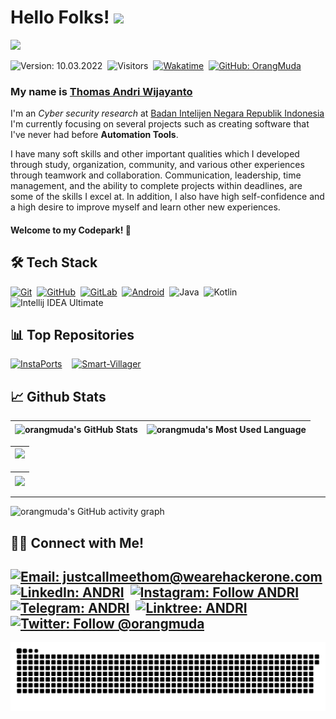 # Hello Folks! [<img src="https://media.giphy.com/media/hvRJCLFzcasrR4ia7z/giphy.gif" width="25px">](https://github.com/orangmuda/)

<img src="https://raw.githubusercontent.com/Asmit2952/Asmit2952/master/src/header_.png?token=ATQS65TR7ETTG5RLJUDIDBLBN34HE">

![Version: 10.03.2022](https://img.shields.io/badge/version-10.03.2022-informational)&nbsp;
![Visitors](https://visitor-badge.glitch.me/badge?page_id=fachridantm)&nbsp;
[![Wakatime](https://wakatime.com/badge/user/86dab614-3d73-414f-ac95-9d23f118db89.svg)](https://wakatime.com/@orangmuda)&nbsp;
[![GitHub: OrangMuda](https://img.shields.io/github/followers/orangmuda?label=follow&style=social)](https://github.com/orangmuda)&nbsp;

### My name is [Thomas Andri Wijayanto](https://orangmuda.github.io/)
I'm an _Cyber security research_ at [Badan Intelijen Negara Republik Indonesia](https://bin.go.id/) I'm currently focusing on several projects such as creating software that I've never had before **Automation Tools**.  

I have many soft skills and other important qualities which I developed through study, organization, community, and various other experiences through teamwork and collaboration. Communication, leadership, time management, and the ability to complete projects within deadlines, are some of the skills I excel at. In addition, I also have high self-confidence and a high desire to improve myself and learn other new experiences.  

#### Welcome to my Codepark! 🏡

## 🛠 Tech Stack
  [![Git](https://img.shields.io/badge/Git-%23F05033.svg?style=flat&logo=git&logoColor=white)](https://git-scm.com/)&nbsp;
  [![GitHub](https://img.shields.io/badge/-GitHub-05122A?style=flat&logo=github)](https://github.com/fachridantm/)&nbsp;
  [![GitLab](https://img.shields.io/badge/-GitLab-%23fc6d26?style=flat&logo=gitlab&logoColor=white)](https://gitlab.com/fachridantm/)&nbsp;
  [![Android](https://img.shields.io/badge/Android-3DDC84?style=flat&logo=android&logoColor=white)](https://developers.google.com/profile/u/103666064181095934220)&nbsp;
  ![Java](https://img.shields.io/badge/Java-%23ED8B00.svg?style=flat&logo=java&logoColor=white)&nbsp;
  ![Kotlin](https://img.shields.io/badge/Kotlin-%230095D5.svg?style=flat&logo=kotlin&logoColor=white)&nbsp;
  ![Intellij IDEA Ultimate](https://img.shields.io/badge/IntelliJ%20IDEA%20Ultimate-000000.svg?style=flat&logo=intellij-idea&logoColor=white)&nbsp;

## 📊 Top Repositories
[![InstaPorts](https://github-readme-stats.vercel.app/api/pin/?username=orangmuda&repo=instaports&show_icons=true&theme=radical)](https://github.com/orangmuda/instaports) &nbsp;&nbsp; [![Smart-Villager](https://github-readme-stats.vercel.app/api/pin/?username=orangmuda&repo=faceports&show_icons=true&theme=radical)](https://github.com/orangmuda/faceports)

## 📈 Github Stats
  
| <img align="center" width="320px" src="https://github-readme-stats-eight-theta.vercel.app/api?username=orangmuda&show_icons=true&hide_border=true&theme=radical&include_all_commits=true&count_private=true" alt="orangmuda's GitHub Stats"> | <img align="center" width="295px" src="https://github-readme-stats-eight-theta.vercel.app/api/top-langs/?username=orangmuda&langs_count=8&layout=compact&hide_border=true&theme=radical" alt="orangmuda's Most Used Language">
| ------------- | ------------- |  

| <img width="640px" src="https://github-readme-streak-stats.herokuapp.com/?user=orangmuda&hide_border=true&theme=radical">
| ------------- |

| [<img align="center" width="640px" src="https://github-readme-stats.vercel.app/api/wakatime?username=orangmuda&layout=compact&hide_border=true&theme=radical">](https://wakatime.com/@orangmuda)
| ------------- |

---

![orangmuda's GitHub activity graph](https://activity-graph.herokuapp.com/graph?username=orangmuda&hide_border=true&theme=redical)

## 🤝🏻 Connect with Me!
[![Email: justcallmeethom@wearehackerone.com](https://img.shields.io/badge/-justcallmeethom@wearehackerone.com-D14836?style=flat&logo=Gmail&logoColor=white)](mailto:justcallmeethom@wearehackerone.com)
[![LinkedIn: ANDRI](https://img.shields.io/badge/-LinkedIn-blue?style=flat&logo=Linkedin&logoColor=white&link=https://www.linkedin.com/in/)](https://www.linkedin.com/in/)&nbsp;
[![Instagram: Follow ANDRI](https://img.shields.io/badge/-Instagram-E4405F?style=flat&logo=Instagram&logoColor=white)](https://www.instagram.com/wearethoms)&nbsp;
[![Telegram: ANDRI](https://img.shields.io/badge/-Telegram-grey?style=flat&logo=Telegram&logoColor=white&link=https://t.me/fachridantm)](https://t.me/kucing0822)&nbsp;
[![Linktree: ANDRI](https://img.shields.io/badge/-Linktree-%2300d15b?style=flat&logo=Linktree&logoColor=white&link=https://linktr.ee/fachridantm)](https://linktr.ee/)&nbsp;
[![Twitter: Follow @orangmuda](https://img.shields.io/twitter/follow/orangmuda?style=social)](https://twitter.com/orangmuda)
---

<img align="center" src="https://github.com/orangmuda/orangmuda/blob/main/github-contribution-grid-snake.svg" alt="Snake">
